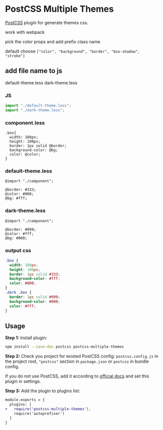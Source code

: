 # PostCSS Multiple Themes

[PostCSS] plugin for generate themes css.

[postcss]: https://github.com/postcss/postcss

work with webpack

pick the color props and add prefix class name

default choose `["color", "background", "border", "box-shadow", "stroke"]`

## add file name to js

default-theme.less
dark-theme.less

### JS

```js
import "./default-theme.less";
import "./dark-theme.less";
```

### component.less

```
.box{
  width: 100px;
  height: 100px;
  border: 1px solid @border;
  background-color: @bg;
  color: @color;
}
```

### default-theme.less

```
@import "./component";

@border: #333;
@color: #000;
@bg: #fff;
```

### dark-theme.less

```
@import "./component";

@border: #999;
@color: #fff;
@bg: #000;
```

### output css

```css
.box {
  width: 100px;
  height: 100px;
  border: 1px solid #333;
  background-color: #fff;
  color: #000;
}
.dark .box {
  border: 1px solid #999;
  background-color: #000;
  color: #fff;
}
```

## Usage

**Step 1:** Install plugin:

```sh
npm install --save-dev postcss postcss-multiple-themes
```

**Step 2:** Check you project for existed PostCSS config: `postcss.config.js`
in the project root, `"postcss"` section in `package.json`
or `postcss` in bundle config.

If you do not use PostCSS, add it according to [official docs]
and set this plugin in settings.

**Step 3:** Add the plugin to plugins list:

```diff
module.exports = {
  plugins: [
+   require('postcss-multiple-themes'),
    require('autoprefixer')
  ]
}
```

[official docs]: https://github.com/postcss/postcss#usage
